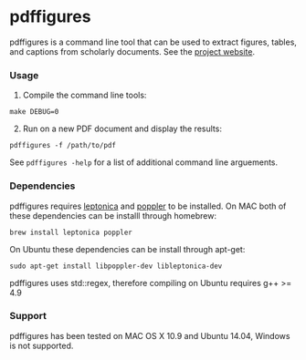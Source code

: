 pdffigures
==========
pdffigures is a command line tool that can be used to extract figures, tables, and captions from scholarly documents. See the [project website](http://pdffigures.allenai.org).

### Usage
1. Compile the command line tools:

```make DEBUG=0```

2. Run on a new PDF document and display the results:

```pdffigures -f /path/to/pdf```

See ```pdffigures -help``` for a list of additional command line arguements.

### Dependencies
pdffigures requires [leptonica](http://www.leptonica.com/) and [poppler](http://poppler.freedesktop.org/) to be installed. On MAC both of these dependencies can be installl through homebrew:

```brew install leptonica poppler```

On Ubuntu these dependencies can be install through apt-get:

```sudo apt-get install libpoppler-dev libleptonica-dev```

pdffigures uses std::regex, therefore compiling on Ubuntu requires g++ >= 4.9

### Support
pdffigures has been tested on MAC OS X 10.9 and Ubuntu 14.04, Windows is not supported.
